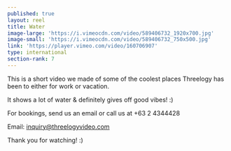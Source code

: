 ```yaml
---
published: true
layout: reel
title: Water
image-large: 'https://i.vimeocdn.com/video/589406732_1920x700.jpg'
image-small: 'https://i.vimeocdn.com/video/589406732_750x500.jpg'
link: 'https://player.vimeo.com/video/160706907'
type: international
section-rank: 7
---
```

This is a short video we made of some of the coolest places Threelogy has been to either for work or vacation.

It shows a lot of water & definitely gives off good vibes! :)

For bookings, send us an email or call us at +63 2 4344428

Email: inquiry@threelogyvideo.com

Thank you for watching! :)
